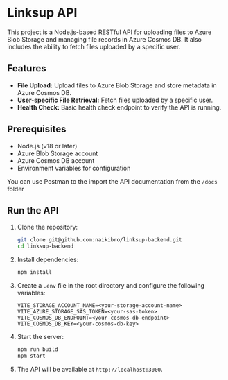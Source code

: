 # Linksup API

This project is a Node.js-based RESTful API for uploading files to Azure Blob Storage and managing file records in Azure Cosmos DB. It also includes the ability to fetch files uploaded by a specific user.

## Features

- **File Upload:** Upload files to Azure Blob Storage and store metadata in Azure Cosmos DB.
- **User-specific File Retrieval:** Fetch files uploaded by a specific user.
- **Health Check:** Basic health check endpoint to verify the API is running.

## Prerequisites

- Node.js (v18 or later)
- Azure Blob Storage account
- Azure Cosmos DB account
- Environment variables for configuration

You can use Postman to the import the API documentation from the `/docs` folder

## Run the API

1. Clone the repository:

   ```bash
   git clone git@github.com:naikibro/linksup-backend.git
   cd linksup-backend
   ```

2. Install dependencies:

   ```bash
   npm install
   ```

3. Create a `.env` file in the root directory and configure the following variables:

   ```
   VITE_STORAGE_ACCOUNT_NAME=<your-storage-account-name>
   VITE_AZURE_STORAGE_SAS_TOKEN=<your-sas-token>
   VITE_COSMOS_DB_ENDPOINT=<your-cosmos-db-endpoint>
   VITE_COSMOS_DB_KEY=<your-cosmos-db-key>
   ```

4. Start the server:

   ```bash
   npm run build
   npm start
   ```

5. The API will be available at `http://localhost:3000`.
